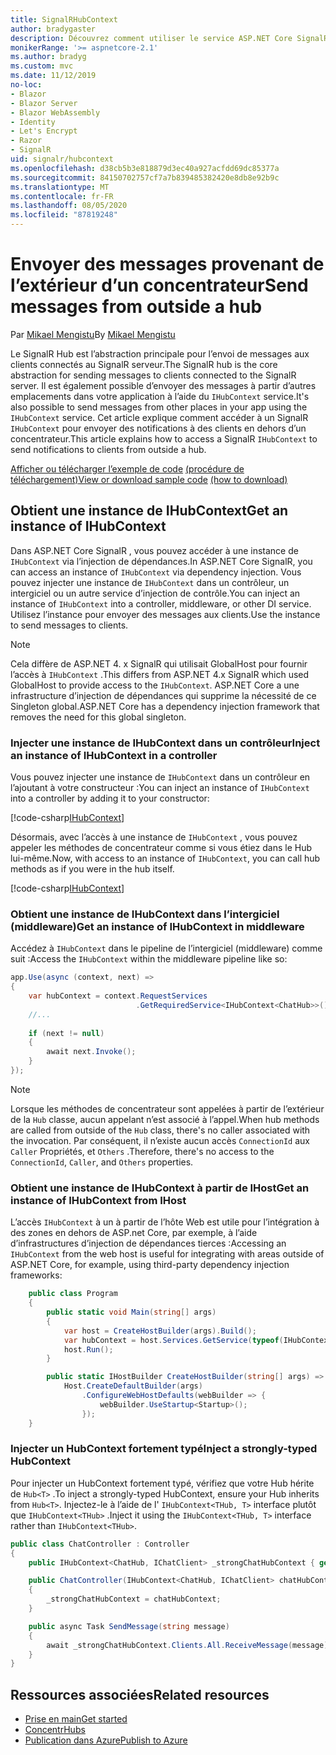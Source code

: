 ```yaml
---
title: SignalRHubContext
author: bradygaster
description: Découvrez comment utiliser le service ASP.NET Core SignalR HubContext pour envoyer des notifications à des clients en dehors d’un concentrateur.
monikerRange: '>= aspnetcore-2.1'
ms.author: bradyg
ms.custom: mvc
ms.date: 11/12/2019
no-loc:
- Blazor
- Blazor Server
- Blazor WebAssembly
- Identity
- Let's Encrypt
- Razor
- SignalR
uid: signalr/hubcontext
ms.openlocfilehash: d38cb5b3e818879d3ec40a927acfdd69dc85377a
ms.sourcegitcommit: 84150702757cf7a7b839485382420e8db8e92b9c
ms.translationtype: MT
ms.contentlocale: fr-FR
ms.lasthandoff: 08/05/2020
ms.locfileid: "87819248"
---
```

# <a name="send-messages-from-outside-a-hub"></a><span data-ttu-id="018c5-103">Envoyer des messages provenant de l’extérieur d’un concentrateur</span><span class="sxs-lookup"><span data-stu-id="018c5-103">Send messages from outside a hub</span></span>

<span data-ttu-id="018c5-104">Par [Mikael Mengistu](https://twitter.com/MikaelM_12)</span><span class="sxs-lookup"><span data-stu-id="018c5-104">By [Mikael Mengistu](https://twitter.com/MikaelM_12)</span></span>

<span data-ttu-id="018c5-105">Le SignalR Hub est l’abstraction principale pour l’envoi de messages aux clients connectés au SignalR serveur.</span><span class="sxs-lookup"><span data-stu-id="018c5-105">The SignalR hub is the core abstraction for sending messages to clients connected to the SignalR server.</span></span> <span data-ttu-id="018c5-106">Il est également possible d’envoyer des messages à partir d’autres emplacements dans votre application à l’aide du `IHubContext` service.</span><span class="sxs-lookup"><span data-stu-id="018c5-106">It's also possible to send messages from other places in your app using the `IHubContext` service.</span></span> <span data-ttu-id="018c5-107">Cet article explique comment accéder à un SignalR `IHubContext` pour envoyer des notifications à des clients en dehors d’un concentrateur.</span><span class="sxs-lookup"><span data-stu-id="018c5-107">This article explains how to access a SignalR `IHubContext` to send notifications to clients from outside a hub.</span></span>

<span data-ttu-id="018c5-108">[Afficher ou télécharger l’exemple de code](https://github.com/dotnet/AspNetCore.Docs/tree/master/aspnetcore/signalr/hubcontext/sample/) [(procédure de téléchargement)](xref:index#how-to-download-a-sample)</span><span class="sxs-lookup"><span data-stu-id="018c5-108">[View or download sample code](https://github.com/dotnet/AspNetCore.Docs/tree/master/aspnetcore/signalr/hubcontext/sample/) [(how to download)](xref:index#how-to-download-a-sample)</span></span>

## <a name="get-an-instance-of-ihubcontext"></a><span data-ttu-id="018c5-109">Obtient une instance de IHubContext</span><span class="sxs-lookup"><span data-stu-id="018c5-109">Get an instance of IHubContext</span></span>

<span data-ttu-id="018c5-110">Dans ASP.NET Core SignalR , vous pouvez accéder à une instance de `IHubContext` via l’injection de dépendances.</span><span class="sxs-lookup"><span data-stu-id="018c5-110">In ASP.NET Core SignalR, you can access an instance of `IHubContext` via dependency injection.</span></span> <span data-ttu-id="018c5-111">Vous pouvez injecter une instance de `IHubContext` dans un contrôleur, un intergiciel ou un autre service d’injection de contrôle.</span><span class="sxs-lookup"><span data-stu-id="018c5-111">You can inject an instance of `IHubContext` into a controller, middleware, or other DI service.</span></span> <span data-ttu-id="018c5-112">Utilisez l’instance pour envoyer des messages aux clients.</span><span class="sxs-lookup"><span data-stu-id="018c5-112">Use the instance to send messages to clients.</span></span>

> [!NOTE]
> <span data-ttu-id="018c5-113">Cela diffère de ASP.NET 4. x SignalR qui utilisait GlobalHost pour fournir l’accès à `IHubContext` .</span><span class="sxs-lookup"><span data-stu-id="018c5-113">This differs from ASP.NET 4.x SignalR which used GlobalHost to provide access to the `IHubContext`.</span></span> <span data-ttu-id="018c5-114">ASP.NET Core a une infrastructure d’injection de dépendances qui supprime la nécessité de ce Singleton global.</span><span class="sxs-lookup"><span data-stu-id="018c5-114">ASP.NET Core has a dependency injection framework that removes the need for this global singleton.</span></span>

### <a name="inject-an-instance-of-ihubcontext-in-a-controller"></a><span data-ttu-id="018c5-115">Injecter une instance de IHubContext dans un contrôleur</span><span class="sxs-lookup"><span data-stu-id="018c5-115">Inject an instance of IHubContext in a controller</span></span>

<span data-ttu-id="018c5-116">Vous pouvez injecter une instance de `IHubContext` dans un contrôleur en l’ajoutant à votre constructeur :</span><span class="sxs-lookup"><span data-stu-id="018c5-116">You can inject an instance of `IHubContext` into a controller by adding it to your constructor:</span></span>

[!code-csharp[IHubContext](hubcontext/sample/Controllers/HomeController.cs?range=12-19,57)]

<span data-ttu-id="018c5-117">Désormais, avec l’accès à une instance de `IHubContext` , vous pouvez appeler les méthodes de concentrateur comme si vous étiez dans le Hub lui-même.</span><span class="sxs-lookup"><span data-stu-id="018c5-117">Now, with access to an instance of `IHubContext`, you can call hub methods as if you were in the hub itself.</span></span>

[!code-csharp[IHubContext](hubcontext/sample/Controllers/HomeController.cs?range=21-25)]

### <a name="get-an-instance-of-ihubcontext-in-middleware"></a><span data-ttu-id="018c5-118">Obtient une instance de IHubContext dans l’intergiciel (middleware)</span><span class="sxs-lookup"><span data-stu-id="018c5-118">Get an instance of IHubContext in middleware</span></span>

<span data-ttu-id="018c5-119">Accédez à `IHubContext` dans le pipeline de l’intergiciel (middleware) comme suit :</span><span class="sxs-lookup"><span data-stu-id="018c5-119">Access the `IHubContext` within the middleware pipeline like so:</span></span>

```csharp
app.Use(async (context, next) =>
{
    var hubContext = context.RequestServices
                            .GetRequiredService<IHubContext<ChatHub>>();
    //...
    
    if (next != null)
    {
        await next.Invoke();
    }
});
```

> [!NOTE]
> <span data-ttu-id="018c5-120">Lorsque les méthodes de concentrateur sont appelées à partir de l’extérieur de la `Hub` classe, aucun appelant n’est associé à l’appel.</span><span class="sxs-lookup"><span data-stu-id="018c5-120">When hub methods are called from outside of the `Hub` class, there's no caller associated with the invocation.</span></span> <span data-ttu-id="018c5-121">Par conséquent, il n’existe aucun accès `ConnectionId` aux `Caller` Propriétés, et `Others` .</span><span class="sxs-lookup"><span data-stu-id="018c5-121">Therefore, there's no access to the `ConnectionId`, `Caller`, and `Others` properties.</span></span>

### <a name="get-an-instance-of-ihubcontext-from-ihost"></a><span data-ttu-id="018c5-122">Obtient une instance de IHubContext à partir de IHost</span><span class="sxs-lookup"><span data-stu-id="018c5-122">Get an instance of IHubContext from IHost</span></span>

<span data-ttu-id="018c5-123">L’accès `IHubContext` à un à partir de l’hôte Web est utile pour l’intégration à des zones en dehors de ASP.net Core, par exemple, à l’aide d’infrastructures d’injection de dépendances tierces :</span><span class="sxs-lookup"><span data-stu-id="018c5-123">Accessing an `IHubContext` from the web host is useful for integrating with areas outside of ASP.NET Core, for example, using third-party dependency injection frameworks:</span></span>

```csharp
    public class Program
    {
        public static void Main(string[] args)
        {
            var host = CreateHostBuilder(args).Build();
            var hubContext = host.Services.GetService(typeof(IHubContext<ChatHub>));
            host.Run();
        }

        public static IHostBuilder CreateHostBuilder(string[] args) =>
            Host.CreateDefaultBuilder(args)
                .ConfigureWebHostDefaults(webBuilder => {
                    webBuilder.UseStartup<Startup>();
                });
    }
```

### <a name="inject-a-strongly-typed-hubcontext"></a><span data-ttu-id="018c5-124">Injecter un HubContext fortement typé</span><span class="sxs-lookup"><span data-stu-id="018c5-124">Inject a strongly-typed HubContext</span></span>

<span data-ttu-id="018c5-125">Pour injecter un HubContext fortement typé, vérifiez que votre Hub hérite de `Hub<T>` .</span><span class="sxs-lookup"><span data-stu-id="018c5-125">To inject a strongly-typed HubContext, ensure your Hub inherits from `Hub<T>`.</span></span> <span data-ttu-id="018c5-126">Injectez-le à l’aide de l' `IHubContext<THub, T>` interface plutôt que `IHubContext<THub>` .</span><span class="sxs-lookup"><span data-stu-id="018c5-126">Inject it using the `IHubContext<THub, T>` interface rather than `IHubContext<THub>`.</span></span>

```csharp
public class ChatController : Controller
{
    public IHubContext<ChatHub, IChatClient> _strongChatHubContext { get; }

    public ChatController(IHubContext<ChatHub, IChatClient> chatHubContext)
    {
        _strongChatHubContext = chatHubContext;
    }

    public async Task SendMessage(string message)
    {
        await _strongChatHubContext.Clients.All.ReceiveMessage(message);
    }
}
```

## <a name="related-resources"></a><span data-ttu-id="018c5-127">Ressources associées</span><span class="sxs-lookup"><span data-stu-id="018c5-127">Related resources</span></span>

* [<span data-ttu-id="018c5-128">Prise en main</span><span class="sxs-lookup"><span data-stu-id="018c5-128">Get started</span></span>](xref:tutorials/signalr)
* [<span data-ttu-id="018c5-129">Concentr</span><span class="sxs-lookup"><span data-stu-id="018c5-129">Hubs</span></span>](xref:signalr/hubs)
* [<span data-ttu-id="018c5-130">Publication dans Azure</span><span class="sxs-lookup"><span data-stu-id="018c5-130">Publish to Azure</span></span>](xref:signalr/publish-to-azure-web-app)
